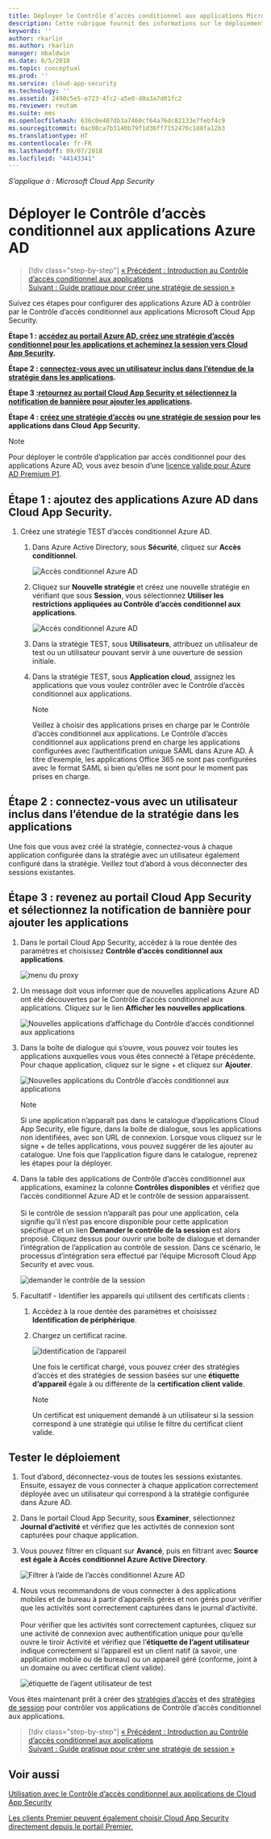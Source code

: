 ```yaml
---
title: Déployer le Contrôle d’accès conditionnel aux applications Microsoft Cloud App Security pour les applications Azure AD | Microsoft Docs
description: Cette rubrique fournit des informations sur le déploiement du proxy inversé du Contrôle d’accès conditionnel aux applications Microsoft Cloud App Security pour les applications Azure AD.
keywords: ''
author: rkarlin
ms.author: rkarlin
manager: mbaldwin
ms.date: 8/5/2018
ms.topic: conceptual
ms.prod: ''
ms.service: cloud-app-security
ms.technology: ''
ms.assetid: 2490c5e5-e723-4fc2-a5e0-d0a3a7d01fc2
ms.reviewer: reutam
ms.suite: ems
ms.openlocfilehash: 636c0e407db3a7460cf64a76dc82133e7febf4c9
ms.sourcegitcommit: 0ac08ca7b3140b79f1d36ff7152476c188fa12b3
ms.translationtype: HT
ms.contentlocale: fr-FR
ms.lasthandoff: 09/07/2018
ms.locfileid: "44143341"
---
```

*S’applique à : Microsoft Cloud App Security*

# <a name="deploy-conditional-access-app-control-for-azure-ad-apps"></a>Déployer le Contrôle d’accès conditionnel aux applications Azure AD

>[!div class="step-by-step"]
[« Précédent : Introduction au Contrôle d’accès conditionnel aux applications](proxy-intro-aad.md)<br>
[Suivant : Guide pratique pour créer une stratégie de session »](session-policy-aad.md)


Suivez ces étapes pour configurer des applications Azure AD à contrôler par le Contrôle d’accès conditionnel aux applications Microsoft Cloud App Security.

**Étape 1 : [accédez au portail Azure AD, créez une stratégie d’accès conditionnel pour les applications et acheminez la session vers Cloud App Security](#add-azure-ad).**

**Étape 2 : [connectez-vous avec un utilisateur inclus dans l’étendue de la stratégie dans les applications](#sign-in-scoped).**

**Étape 3 :[retournez au portail Cloud App Security et sélectionnez la notification de bannière pour ajouter les applications](#banner-notification).**

**Étape 4 : [créez une stratégie d’accès](access-policy-aad.md) ou [ une stratégie de session](session-policy-aad.md) pour les applications dans Cloud App Security.**


> [!NOTE]
> Pour déployer le contrôle d’application par accès conditionnel pour des applications Azure AD, vous avez besoin d’une [licence valide pour Azure AD Premium P1](https://docs.microsoft.com/azure/active-directory/license-users-groups).

## Étape 1 : ajoutez des applications Azure AD dans Cloud App Security.<a name="add-azure-ad"></a>  

1. Créez une stratégie TEST d’accès conditionnel Azure AD.

   1. Dans Azure Active Directory, sous **Sécurité**, cliquez sur **Accès conditionnel**.

      ![Accès conditionnel Azure AD](./media/aad-conditional-access.png)

   2. Cliquez sur **Nouvelle stratégie** et créez une nouvelle stratégie en vérifiant que sous **Session**, vous sélectionnez **Utiliser les restrictions appliquées au Contrôle d’accès conditionnel aux applications**.

      ![Accès conditionnel Azure AD](./media/proxy-deploy-restrictions-aad.png)

   3. Dans la stratégie TEST, sous **Utilisateurs**, attribuez un utilisateur de test ou un utilisateur pouvant servir à une ouverture de session initiale.
    
   4. Dans la stratégie TEST, sous **Application cloud**, assignez les applications que vous voulez contrôler avec le Contrôle d’accès conditionnel aux applications. 

      > [!NOTE]
      >Veillez à choisir des applications prises en charge par le Contrôle d’accès conditionnel aux applications. Le Contrôle d’accès conditionnel aux applications prend en charge les applications configurées avec l’authentification unique SAML dans Azure AD. À titre d’exemple, les applications Office 365 ne sont pas configurées avec le format SAML si bien qu’elles ne sont pour le moment pas prises en charge.

## Étape 2 : connectez-vous avec un utilisateur inclus dans l’étendue de la stratégie dans les applications <a name="sign-in-scoped"></a>

Une fois que vous avez créé la stratégie, connectez-vous à chaque application configurée dans la stratégie avec un utilisateur également configuré dans la stratégie. Veillez tout d’abord à vous déconnecter des sessions existantes.

## Étape 3 : revenez au portail Cloud App Security et sélectionnez la notification de bannière pour ajouter les applications <a name="banner-notification"></a>

1. Dans le portail Cloud App Security, accédez à la roue dentée des paramètres et choisissez **Contrôle d’accès conditionnel aux applications**. 
    
     ![menu du proxy](./media/proxy-menu.png)

2. Un message doit vous informer que de nouvelles applications Azure AD ont été découvertes par le Contrôle d’accès conditionnel aux applications. Cliquez sur le lien **Afficher les nouvelles applications**.

   ![Nouvelles applications d’affichage du Contrôle d’accès conditionnel aux applications](./media/proxy-view-new-apps.png)

3. Dans la boîte de dialogue qui s’ouvre, vous pouvez voir toutes les applications auxquelles vous vous êtes connecté à l’étape précédente. Pour chaque application, cliquez sur le signe + et cliquez sur **Ajouter**.

   ![Nouvelles applications du Contrôle d’accès conditionnel aux applications](./media/proxy-new-app.png)

   > [!NOTE]
   > Si une application n’apparaît pas dans le catalogue d’applications Cloud App Security, elle figure, dans la boîte de dialogue, sous les applications non identifiées, avec son URL de connexion. Lorsque vous cliquez sur le signe + de telles applications, vous pouvez suggérer de les ajouter au catalogue. Une fois que l’application figure dans le catalogue, reprenez les étapes pour la déployer. 

4. Dans la table des applications de Contrôle d’accès conditionnel aux applications, examinez la colonne **Contrôles disponibles** et vérifiez que l’accès conditionnel Azure AD et le contrôle de session apparaissent. <br></br>Si le contrôle de session n’apparaît pas pour une application, cela signifie qu’il n’est pas encore disponible pour cette application spécifique et un lien **Demander le contrôle de la session** est alors proposé. Cliquez dessus pour ouvrir une boîte de dialogue et demander l’intégration de l’application au contrôle de session. Dans ce scénario, le processus d’intégration sera effectué par l’équipe Microsoft Cloud App Security et avec vous.
  
   ![demander le contrôle de la session](./media/proxy-view-new-apps.png)

5. Facultatif - Identifier les appareils qui utilisent des certificats clients :

   1. Accédez à la roue dentée des paramètres et choisissez **Identification de périphérique**.

   2. Chargez un certificat racine.

      ![Identification de l’appareil](./media/device-identification.png)
 
      Une fois le certificat chargé, vous pouvez créer des stratégies d’accès et des stratégies de session basées sur une **étiquette d’appareil** égale à ou différente de la **certification client valide**.
 
      > [!NOTE]
      >Un certificat est uniquement demandé à un utilisateur si la session correspond à une stratégie qui utilise le filtre du certificat client valide. 

## <a name="test-the-deployment"></a>Tester le déploiement

1. Tout d’abord, déconnectez-vous de toutes les sessions existantes. Ensuite, essayez de vous connecter à chaque application correctement déployée avec un utilisateur qui correspond à la stratégie configurée dans Azure AD. 

2. Dans le portail Cloud App Security, sous **Examiner**, sélectionnez **Journal d’activité** et vérifiez que les activités de connexion sont capturées pour chaque application.

3. Vous pouvez filtrer en cliquant sur **Avancé**, puis en filtrant avec **Source est égale à Accès conditionnel Azure Active Directory**.

    ![Filtrer à l’aide de l’accès conditionnel Azure AD](./media/sso-logon.png)

4. Nous vous recommandons de vous connecter à des applications mobiles et de bureau à partir d’appareils gérés et non gérés pour vérifier que les activités sont correctement capturées dans le journal d’activité.<br></br>
   Pour vérifier que les activités sont correctement capturées, cliquez sur une activité de connexion avec authentification unique pour qu’elle ouvre le tiroir Activité et vérifiez que l’**étiquette de l’agent utilisateur** indique correctement si l’appareil est un client natif (à savoir, une application mobile ou de bureau) ou un appareil géré (conforme, joint à un domaine ou avec certificat client valide).
 
   ![étiquette de l’agent utilisateur de test](./media/domain-joined.png)


Vous êtes maintenant prêt à créer des [stratégies d’accès](access-policy-aad.md) et des [stratégies de session](session-policy-aad.md) pour contrôler vos applications de Contrôle d’accès conditionnel aux applications.


>[!div class="step-by-step"]
[« Précédent : Introduction au Contrôle d’accès conditionnel aux applications](proxy-intro-aad.md)<br>
[Suivant : Guide pratique pour créer une stratégie de session »](session-policy-aad.md)


## <a name="see-also"></a>Voir aussi  
[Utilisation avec le Contrôle d’accès conditionnel aux applications de Cloud App Security](proxy-intro-aad.md)   

[Les clients Premier peuvent également choisir Cloud App Security directement depuis le portail Premier.](https://premier.microsoft.com/)  
  